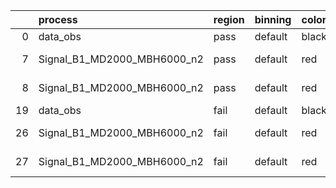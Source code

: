 |    | process                     | region   | binning   | color   | process_type   |   scale | variation   | source_filename                                                     | source_histname   | alias                       | title     |   combine_idx |     lnN |   shapes | syst_type   |   direction |   variation_alias |
|---:|:----------------------------|:---------|:----------|:--------|:---------------|--------:|:------------|:--------------------------------------------------------------------|:------------------|:----------------------------|:----------|--------------:|--------:|---------:|:------------|------------:|------------------:|
|  0 | data_obs                    | pass     | default   | black   | DATA           |       1 | nominal     | ./histograms_for_2DAlphabet_v9//BH_Data.root                        | hpass             | Data                        | Data      |           nan | nan     |      nan | nan         |         nan |               nan |
|  7 | Signal_B1_MD2000_MBH6000_n2 | pass     | default   | red     | SIGNAL         |       1 | lumi        | ./histograms_for_2DAlphabet_v9//BH_Signal_B1_MD2000_MBH6000_n2.root | hpass             | Signal_B1_MD2000_MBH6000_n2 | BH signal |           nan |   1.016 |      nan | lnN         |         nan |               nan |
|  8 | Signal_B1_MD2000_MBH6000_n2 | pass     | default   | red     | SIGNAL         |       1 | nominal     | ./histograms_for_2DAlphabet_v9//BH_Signal_B1_MD2000_MBH6000_n2.root | hpass             | Signal_B1_MD2000_MBH6000_n2 | BH signal |           nan | nan     |      nan | nan         |         nan |               nan |
| 19 | data_obs                    | fail     | default   | black   | DATA           |       1 | nominal     | ./histograms_for_2DAlphabet_v9//BH_Data.root                        | hfail             | Data                        | Data      |           nan | nan     |      nan | nan         |         nan |               nan |
| 26 | Signal_B1_MD2000_MBH6000_n2 | fail     | default   | red     | SIGNAL         |       1 | lumi        | ./histograms_for_2DAlphabet_v9//BH_Signal_B1_MD2000_MBH6000_n2.root | hfail             | Signal_B1_MD2000_MBH6000_n2 | BH signal |           nan |   1.016 |      nan | lnN         |         nan |               nan |
| 27 | Signal_B1_MD2000_MBH6000_n2 | fail     | default   | red     | SIGNAL         |       1 | nominal     | ./histograms_for_2DAlphabet_v9//BH_Signal_B1_MD2000_MBH6000_n2.root | hfail             | Signal_B1_MD2000_MBH6000_n2 | BH signal |           nan | nan     |      nan | nan         |         nan |               nan |